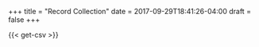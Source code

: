 +++
title = "Record Collection"
date = 2017-09-29T18:41:26-04:00
draft = false
+++

{{< get-csv >}}
